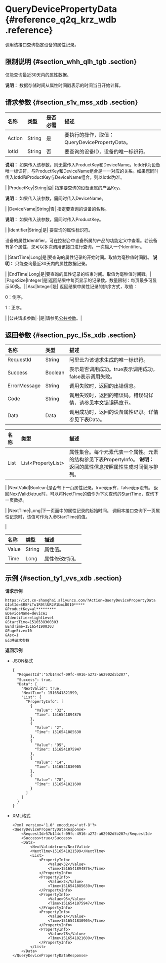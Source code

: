 # QueryDevicePropertyData {#reference_q2q_krz_wdb .reference}

调用该接口查询指定设备的属性记录。

## 限制说明 {#section_whh_qlh_tgb .section}

仅能查询最近30天内的属性数据。

**说明：** 数据存储时间从属性时间戳表示的时间当日开始计算。

## 请求参数 {#section_s1v_mss_xdb .section}

|名称|类型|是否必需|描述|
|:-|:-|:---|:-|
|Action|String|是|要执行的操作，取值：QueryDevicePropertyData。|
|IotId|String|否| 要查询的设备ID，设备的唯一标识符。

 **说明：** 如果传入该参数，则无需传入ProductKey和DeviceName。IotId作为设备唯一标识符，与ProductKey和DeviceName组合是一一对应的关系。如果您同时传入IotId和ProductKey与DeviceName组合，则以IotId为准。

 |
|ProductKey|String|否| 指定要查询的设备隶属的产品Key。

 **说明：** 如果传入该参数，需同时传入DeviceName。

 |
|DeviceName|String|否| 指定要查询的设备的名称。

 **说明：** 如果传入该参数，需同时传入ProductKey。

 |
|Identifier|String|是| 要查询的属性标识符。

 设备的属性Identifier，可在控制台中设备所属的产品的功能定义中查看。若设备有多个属性，您可以多次调用该接口进行查询，一次输入一个Identifier。

 |
|StartTime|Long|是|要查询的属性记录的开始时间。取值为毫秒值时间戳。 **说明：** 只能查询最近30天内的属性数据记录。

 |
|EndTime|Long|是|要查询的属性记录的结束时间。取值为毫秒值时间戳。|
|PageSize|Integer|是|返回结果中每页显示的记录数。数量限制：每页最多可显示50条。|
|Asc|Integer|是| 返回结果中属性记录的排序方式，取值：

 0：倒序。

 1：正序。

 |
|公共请求参数|-|是|请参见[公共参数](intl.zh-CN/云端开发指南/云端API参考/公共参数.md#)。|

## 返回参数 {#section_pyc_l5s_xdb .section}

|名称|类型|描述|
|:-|:-|:-|
|RequestId|String|阿里云为该请求生成的唯一标识符。|
|Success|Boolean|表示是否调用成功。true表示调用成功，false表示调用失败。|
|ErrorMessage|String|调用失败时，返回的出错信息。|
|Code|String|调用失败时，返回的错误码。错误码详情，请参见本文错误码章节。|
|Data|Data|调用成功时，返回的设备属性记录。详情参见下表Data。|

|名称|类型|描述|
|:-|:-|:-|
|List|List<PropertyList\>|属性集合。每个元素代表一个属性。元素的结构参见下表PropertyInfo。 **说明：** 返回的属性信息按照属性生成时间倒序排列。

 |
|NextValid|Boolean|是否有下一页属性记录。true表示有，false表示没有。 返回NextValid为true时，可以将NextTime的值作为下次查询的StartTime，查询下一页数据。

 |
|NextTime|Long|下一页面中的属性记录的起始时间。 调用本接口查询下一页属性记录时，该值可作为入参StartTime的值。

 |

|名称|类型|描述|
|:-|:-|:-|
|Value|String|属性值。|
|Time|Long|属性修改时间。|

## 示例 {#section_ty1_vvs_xdb .section}

**请求示例**

```
https://iot.cn-shanghai.aliyuncs.com/?Action=QueryDevicePropertyData
&IotId=SR8FiTu1R9tlUR2V1bmi0010*****
&ProductKey=al*********
&DeviceName=device1
&Identifier=lightLevel
&StartTime=1516538300303
&EndTime=1516541900303
&PageSize=10
&Asc=1
&公共请求参数
```

**返回示例**

-   JSON格式

    ```
    {
      "RequestId":"57b144cf-09fc-4916-a272-a62902d5b207",
      "Success": true，
      "Data": {
        "NextValid": true,
        "NextTime": 1516541821599,
        "List": {
          "PropertyInfo": [
            {
              "Value": "32",
              "Time": 1516541894876
            },
            {
              "Value": "2",
              "Time": 1516541885630
            },
            {
              "Value": "95",
              "Time": 1516541875947
            },
            {
              "Value": "14",
              "Time": 1516541830905
            },
            {
              "Value": "78",
              "Time": 1516541821600
            }
          ]
        }
      }
    }
    ```

-   XML格式

    ```
    <?xml version='1.0' encoding='utf-8'?>
    <QueryDevicePropertyDataResponse>
        <RequestId>57b144cf-09fc-4916-a272-a62902d5b207</RequestId>
        <Success>true</Success>
        <Data>
            <NextValid>true</NextValid>
            <NextTime>1516541821599</NextTime>
            <List>
                <PropertyInfo>
                    <Value>32</Value>
                    <Time>1516541894876</Time>
                </PropertyInfo>
                <PropertyInfo>
                    <Value>2</Value>
                    <Time>1516541885630</Time>
                </PropertyInfo>
                <PropertyInfo>
                    <Value>95</Value>
                    <Time>1516541875947</Time>
                </PropertyInfo>
                <PropertyInfo>
                    <Value>14</Value>
                    <Time>1516541830905</Time>
                </PropertyInfo>
                <PropertyInfo>
                    <Value>78</Value>
                    <Time>1516541821600</Time>
                </PropertyInfo>
            </List>
        </Data>
    </QueryDevicePropertyDataResponse>
    ```


